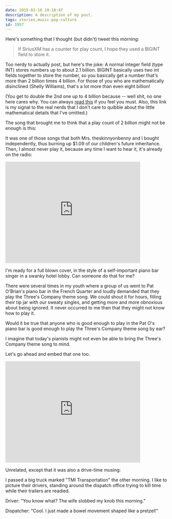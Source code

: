 ```yaml
---
date: 2015-03-16 19:10:47
description: A description of my post.
tags: stories,music-pop-culture
id: 1957
---
```

Here's something that I thought (but didn't) tweet this morning:

<blockquote>If SiriusXM has a counter for play count, I hope they used a BIGINT field to store it.</blockquote>

Too nerdy to actually post, but here's the joke:  A normal integer field (type INT) stores numbers up to about 2.1 billion.  BIGINT basically uses two int fields together to store the number, so you basically get a number that's more than 2 billion times 4 billion.  For those of you who are mathematically disinclined (Shelly Williams), that's a lot more than even eight billion!  

(You get to double the 2nd one up to 4 billion because -- well shit, no one here cares why.  You can always <a href="https://technet.microsoft.com/en-us/library/aa933198%28v=sql.80%29.aspx" target="_blank">read this</a> if you feel you must.  Also, this link is my signal to the real nerds that I don't care to quibble about the little mathematical details that I've omitted.)

The song that brought me to think that a play count of 2 billion might not be enough is this:

It was one of those songs that both Mrs. theskinnyonbenny and I bought independently, thus burning up $1.09 of our children's future inheritance.  Then, I almost never play it, because any time I want to hear it, it's already on the radio:

<iframe width="420" height="315" src="https://www.youtube.com/embed/CmQy6qgV2cM" frameborder="0" allowfullscreen></iframe>

I'm ready for a full blown cover, in the style of a self-important piano bar singer in a swanky hotel lobby.  Can someone do that for me?

There were several times in my youth where a group of us went to Pat O'Brian's piano bar in the French Quarter and loudly demanded that they play the Three's Company theme song.  We could shout it for hours, filling their tip jar with our sweaty singles, and getting more and more obnoxious about being ignored.  It never occurred to me then that they might not know how to play it.  

Would it be true that anyone who is good enough to play in the Pat O's piano bar is good enough to play the Three's Company theme song by ear?

I imagine that today's pianists might not even be able to bring the Three's Company theme song to mind.

Let's go ahead and embed that one too.

<iframe width="420" height="315" src="https://www.youtube.com/embed/rX0cSaaLcXo" frameborder="0" allowfullscreen></iframe>

Unrelated, except that it was also a drive-time musing:

I passed a big truck marked "TMI Transportation" the other morning.  I like to picture their drivers, standing around the dispatch office trying to kill time while their trailers are readied.  

Driver:  "You know what?  The wife slobbed my knob this morning." 

Dispatcher:  "Cool.  I just made a bowel movement shaped like a pretzel!"